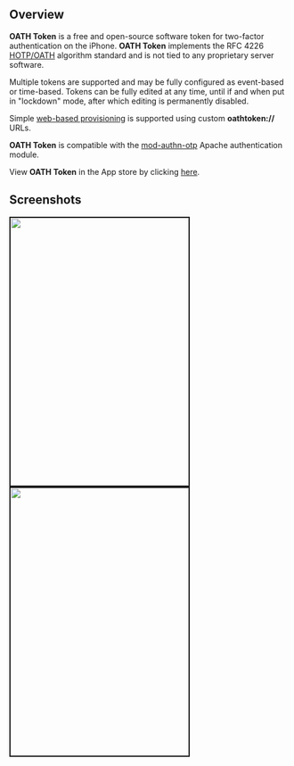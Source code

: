 ## Overview ##

**OATH Token** is a free and open-source software token for two-factor authentication on the iPhone. **OATH Token** implements the RFC 4226 [HOTP/OATH](http://en.wikipedia.org/wiki/HOTP) algorithm standard and is not tied to any proprietary server software.

Multiple tokens are supported and may be fully configured as event-based or time-based. Tokens can be fully edited at any time, until if and when put in "lockdown" mode, after which editing is permanently disabled.

Simple [web-based provisioning](http://code.google.com/p/oathtoken/wiki/WebProvisioning) is supported using custom **oathtoken://** URLs.

**OATH Token** is compatible with the [mod-authn-otp](http://mod-authn-otp.googlecode.com/) Apache authentication module.

View **OATH Token** in the App store by clicking [here](http://itunes.apple.com/us/app/oath-token/id364017137?mt=8).

## Screenshots ##

<img width='320' height='480' border='2' src='http://oathtoken.googlecode.com/svn/wiki/mainscreen.png'></img>    <img width='320' height='480' border='2' src='http://oathtoken.googlecode.com/svn/wiki/editscreen.png'></img>
